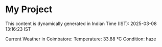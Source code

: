# My Project

This content is dynamically generated in Indian Time (IST): 2025-03-08 13:16:23 IST


Current Weather in Coimbatore:
Temperature: 33.88 °C
Condition: haze
